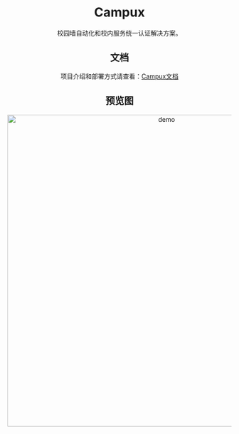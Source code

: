
<div align="center">

# Campux

校园墙自动化和校内服务统一认证解决方案。

## 文档

项目介绍和部署方式请查看：[Campux文档](https://campux.idoknow.top)

## 预览图

<image src="https://campux.idoknow.top/assets/web_demo.Byp50r1x.png" alt="demo" width="700"/>

</div>